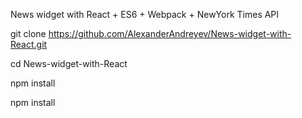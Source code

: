News widget with React + ES6 + Webpack + NewYork Times API

  git clone https://github.com/AlexanderAndreyev/News-widget-with-React.git

  cd News-widget-with-React

  npm install

  npm install
